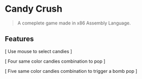# Candy Crush
> A comeplete game made in x86 Assembly Language.

## Features
[ Use mouse to select candies ]

[ Four same color candies combination to pop ]

[ Five same color candies combination to trigger a bomb pop ]
